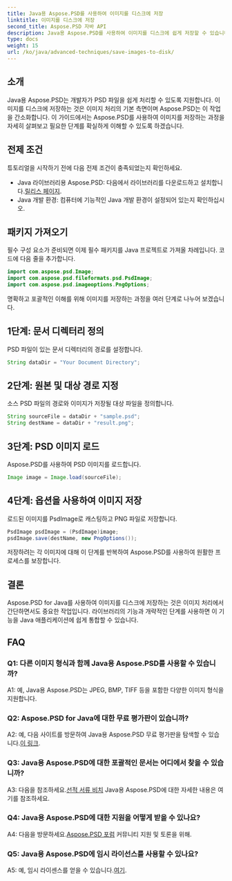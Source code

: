 ```yaml
---
title: Java용 Aspose.PSD를 사용하여 이미지를 디스크에 저장
linktitle: 이미지를 디스크에 저장
second_title: Aspose.PSD 자바 API
description: Java용 Aspose.PSD를 사용하여 이미지를 디스크에 쉽게 저장할 수 있습니다. PSD 파일 조작을 위한 강력한 Java 라이브러리입니다.
type: docs
weight: 15
url: /ko/java/advanced-techniques/save-images-to-disk/
---
```

## 소개

Java용 Aspose.PSD는 개발자가 PSD 파일을 쉽게 처리할 수 있도록 지원합니다. 이미지를 디스크에 저장하는 것은 이미지 처리의 기본 측면이며 Aspose.PSD는 이 작업을 간소화합니다. 이 가이드에서는 Aspose.PSD를 사용하여 이미지를 저장하는 과정을 자세히 살펴보고 필요한 단계를 확실하게 이해할 수 있도록 하겠습니다.

## 전제 조건

튜토리얼을 시작하기 전에 다음 전제 조건이 충족되었는지 확인하세요.

-  Java 라이브러리용 Aspose.PSD: 다음에서 라이브러리를 다운로드하고 설치합니다.[릴리스 페이지](https://releases.aspose.com/psd/java/).
- Java 개발 환경: 컴퓨터에 기능적인 Java 개발 환경이 설정되어 있는지 확인하십시오.

## 패키지 가져오기

필수 구성 요소가 준비되면 이제 필수 패키지를 Java 프로젝트로 가져올 차례입니다. 코드에 다음 줄을 추가합니다.

```java
import com.aspose.psd.Image;
import com.aspose.psd.fileformats.psd.PsdImage;
import com.aspose.psd.imageoptions.PngOptions;
```

명확하고 포괄적인 이해를 위해 이미지를 저장하는 과정을 여러 단계로 나누어 보겠습니다.

## 1단계: 문서 디렉터리 정의

PSD 파일이 있는 문서 디렉터리의 경로를 설정합니다.

```java
String dataDir = "Your Document Directory";
```

## 2단계: 원본 및 대상 경로 지정

소스 PSD 파일의 경로와 이미지가 저장될 대상 파일을 정의합니다.

```java
String sourceFile = dataDir + "sample.psd";
String destName = dataDir + "result.png";
```

## 3단계: PSD 이미지 로드

Aspose.PSD를 사용하여 PSD 이미지를 로드합니다.

```java
Image image = Image.load(sourceFile);
```

## 4단계: 옵션을 사용하여 이미지 저장

로드된 이미지를 PsdImage로 캐스팅하고 PNG 파일로 저장합니다.

```java
PsdImage psdImage = (PsdImage)image;
psdImage.save(destName, new PngOptions());
```

저장하려는 각 이미지에 대해 이 단계를 반복하여 Aspose.PSD를 사용하여 원활한 프로세스를 보장합니다.

## 결론

Aspose.PSD for Java를 사용하여 이미지를 디스크에 저장하는 것은 이미지 처리에서 간단하면서도 중요한 작업입니다. 라이브러리의 기능과 개략적인 단계를 사용하면 이 기능을 Java 애플리케이션에 쉽게 통합할 수 있습니다.

## FAQ

### Q1: 다른 이미지 형식과 함께 Java용 Aspose.PSD를 사용할 수 있습니까?

A1: 예, Java용 Aspose.PSD는 JPEG, BMP, TIFF 등을 포함한 다양한 이미지 형식을 지원합니다.

### Q2: Aspose.PSD for Java에 대한 무료 평가판이 있습니까?

 A2: 예, 다음 사이트를 방문하여 Java용 Aspose.PSD 무료 평가판을 탐색할 수 있습니다.[이 링크](https://releases.aspose.com/).

### Q3: Java용 Aspose.PSD에 대한 포괄적인 문서는 어디에서 찾을 수 있습니까?

 A3: 다음을 참조하세요.[선적 서류 비치](https://reference.aspose.com/psd/java/) Java용 Aspose.PSD에 대한 자세한 내용은 여기를 참조하세요.

### Q4: Java용 Aspose.PSD에 대한 지원을 어떻게 받을 수 있나요?

 A4: 다음을 방문하세요.[Aspose.PSD 포럼](https://forum.aspose.com/c/psd/34) 커뮤니티 지원 및 토론을 위해.

### Q5: Java용 Aspose.PSD에 임시 라이선스를 사용할 수 있나요?

 A5: 예, 임시 라이센스를 얻을 수 있습니다.[여기](https://purchase.aspose.com/temporary-license/).